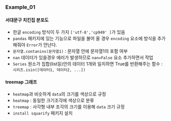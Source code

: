 ### Example_01
#### 서대문구 치킨집 분포도
- 한글 `encoding` 방식이 두 가지 `['utf-8','cp949' ]`가 있음
- `pandas` 패키지에 있는 기능으로 파일을 불어 올 경우 `encoding` 요소에 방식을 추가해줘야 `Error`가 안난다.
- `문자열.contanins(문자열1)` : 문자열 안에 문자열1의 포함 여부
- `nan` 데이터가 있을경우 에러가 발생하므로 `nan=False` 요소 추가하면서 작업
- `Series` 원소가 집합(list등)안의 데이터 1개와 일치하면 True를 반환해주는 함수 : `시리즈.isin([데이터1, 데이터2, ...])`


#### treemap 그래프
- `heatmap`과 비슷하게 `data`의 크기를 색상으로 규정
- `heatmap` : 동일한 크기조각에 색상으로 분류
- `treemap` : 사각형 내부 조각의 크기를 이용해 `data` 크기 규정
- `install squarify` 패키지 설치